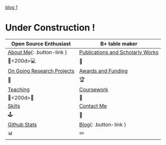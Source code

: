 [blog 1](./blog/blog_1.md)
# Under Construction !

|   Open Source Enthusiast             | B+ table maker  |    
|------------------------------------|------------------------------------|    
| [About Me](./aboutme.md){: .button-link }      | [Publications and Scholarly Works](#publications-and-scholarly-works)  |    
|👨<200d>💻                            | 📘                                 |    
| [On Going Research Projects](#on-going-research-projects)  | [Awards and Funding](#awards-and-funding)  |    
|🔭                                                          | 🏆                                       |    
| [Teaching](#teaching)               | [Coursework](#coursework)            |    
|👨<200d>🏫                           | 🏫                                 |    
| [Skills](#skills)                  | [Contact Me](#contact-me)            |    
|🕹                                 | 💌                                 |    
| [Github Stats](#stats)              | [Blog](./blog.md){: .button-link }    
|📊                                 | ✏️    



